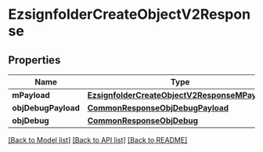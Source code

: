 # EzsignfolderCreateObjectV2Response

## Properties
Name | Type | Description | Notes
------------ | ------------- | ------------- | -------------
**mPayload** | [**EzsignfolderCreateObjectV2ResponseMPayload**](EzsignfolderCreateObjectV2ResponseMPayload.md) |  | 
**objDebugPayload** | [**CommonResponseObjDebugPayload**](CommonResponseObjDebugPayload.md) |  | [optional] 
**objDebug** | [**CommonResponseObjDebug**](CommonResponseObjDebug.md) |  | [optional] 

[[Back to Model list]](../README.md#documentation-for-models) [[Back to API list]](../README.md#documentation-for-api-endpoints) [[Back to README]](../README.md)


